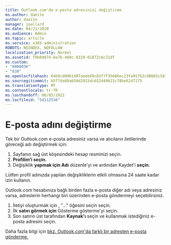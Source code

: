 ```yaml
---
title: Outlook.com'da e-posta adresinizi değiştirme
ms.author: daeite
author: daeite
manager: joallard
ms.date: 04/21/2020
ms.audience: Admin
ms.topic: article
ms.service: o365-administration
ROBOTS: NOINDEX, NOFOLLOW
localization_priority: Normal
ms.assetid: f0b69874-8a7b-480c-8329-01872c6c21df
ms.custom:
- "8000036"
- "838"
ms.openlocfilehash: 64b9cd0d61d07aeeb69c83f7f35086ec23fa917b2c90665c567245fe4915abe1
ms.sourcegitcommit: b5f7da89a650d2915dc652449623c78be6247175
ms.translationtype: MT
ms.contentlocale: tr-TR
ms.lasthandoff: 08/05/2021
ms.locfileid: "54112536"
---
```

# <a name="change-your-email-name"></a>E-posta adını değiştirme

Tek bir Outlook.com e-posta adresiniz varsa ve alıcıların iletilerinde göreceği adı değiştirmek için:
  
1. Sayfanın sağ üst köşesindeki hesap resminizi seçin.
2. **Profilim'i seçin.**
3. Değişiklik **yapmak için Adı** düzenle'yi ve ardından Kaydet'i **seçin.**

Lütfen profil adınızda yapılan değişikliklerin etkili olmasına 24 saate kadar izin kullanın.
  
Outlook.com hesabınıza bağlı birden fazla e-posta diğer adı veya adresiniz varsa, adreslerin herhangi biri üzerinden e-posta göndermeyi seçebilirsiniz.
  
1. İletiyi oluşturmak için , "..." öğesini seçin seçin.
1. İlk **satırı görmek için** Gösterme gösterme'yi seçin.
1. Son satırın üst tarafından **Kaynak'ı** seçin ve kullanmak istediğiniz e-posta adresini seçin.

Daha fazla bilgi için [bkz. Outlook.com'da farklı bir adresten e-posta gönderme.](https://support.office.com/article/ccba89cb-141c-4a36-8c56-6d16a8556d2e?wt.mc_id=Office_Outlook_com_Alchemy)